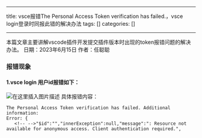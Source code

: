 
--- 
title:  vsce报错The Personal Access Token verification has failed.，vsce login登录时同报此错的解决办法 
tags: []
categories: [] 

---
>  
 本篇文章主要讲解vscode插件开发提交插件版本时出现的token报错问题的解决办法。 日期：2023年6月15日 作者：任聪聪 


### 报错现象

#### 1.vsce login 用户id报错如下：

<img src="https://img-blog.csdnimg.cn/b73568fbbbdb427594e500189d8d7306.png" alt="在这里插入图片描述"> 具体报错内容：

```
The Personal Access Token verification has failed. Additional information:
Error: ﻿{
   <!-- -->"$id":"","innerException":null,"message":": Resource not available for anonymous access. Client authentication required.",
```
